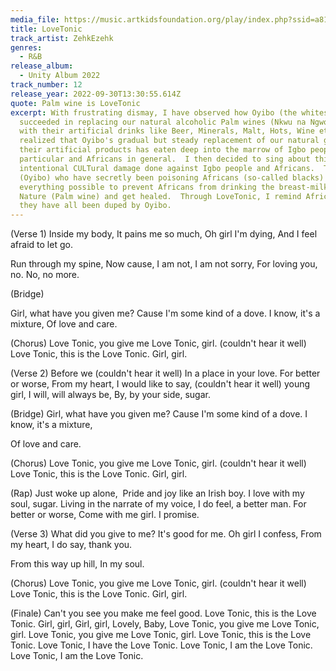 ```yaml
---
media_file: https://music.artkidsfoundation.org/play/index.php?ssid=a815256aae2344e32823a9295ab9f446&type=song&oid=9&uid=1&action=download&cache=1&name=ZehkEzehk%20-%20LoveTonic.mp3
title: LoveTonic
track_artist: ZehkEzehk
genres:
  - R&B
release_album:
  - Unity Album 2022
track_number: 12
release_year: 2022-09-30T13:30:55.614Z
quote: Palm wine is LoveTonic
excerpt: With frustrating dismay, I have observed how Oyibo (the whites)
  succeeded in replacing our natural alcoholic Palm wines (Nkwu na Ngwo) drinks
  with their artificial drinks like Beer, Minerals, Malt, Hots, Wine etc.  I
  realized that Oyibo's gradual but steady replacement of our natural gifts with
  their artificial products has eaten deep into the marrow of Igbo people in
  particular and Africans in general.  I then decided to sing about this
  intentional CULTural damage done against Igbo people and Africans.  The whites
  (Oyibo) who have secretly been poisoning Africans (so-called blacks) did
  everything possible to prevent Africans from drinking the breast-milk of
  Nature (Palm wine) and get healed.  Through LoveTonic, I remind Africans that
  they have all been duped by Oyibo.
---
```

(Verse 1)
Inside my body,
It pains me so much,
Oh girl I'm dying,
And I feel afraid to let go.

Run through my spine,
Now cause,
I am not, I am not sorry,
For loving you, no.
No, no more.

(Bridge)

Girl, what have you given me?
Cause I'm some kind of a dove.
I know, it's a mixture,
Of love and care.

(Chorus)
Love Tonic, you give me Love Tonic, girl.
(couldn't hear it well)
Love Tonic, this is the Love Tonic.
Girl, girl.

(Verse 2)
Before we (couldn't hear it well)
In a place in your love.
For better or worse,
From my heart,
I would like to say,
(couldn't hear it well) young girl,
I will, will always be,
By, by your side, sugar.

(Bridge)
Girl, what have you given me?
Cause I'm some kind of a dove.
I know, it's a mixture,

Of love and care.

(Chorus)
Love Tonic, you give me Love Tonic, girl.
(couldn't hear it well)
Love Tonic, this is the Love Tonic.
Girl, girl.

(Rap)
Just woke up alone, 
Pride and joy like an Irish boy.
I love with my soul, sugar.
Living in the narrate of my voice,
I do feel, a better man.
For better or worse,
Come with me girl.
I promise.

(Verse 3)
What did you give to me?
It's good for me.
Oh girl I confess,
From my heart,
I do say, thank you.

From this way up hill,
In my soul.

(Chorus)
Love Tonic, you give me Love Tonic, girl.
(couldn't hear it well)
Love Tonic, this is the Love Tonic.
Girl, girl.

(Finale)
Can't you see you make me feel good.
Love Tonic, this is the Love Tonic.
Girl, girl,
Girl, girl,
Lovely,
Baby,
Love Tonic, you give me Love Tonic, girl.
Love Tonic, you give me Love Tonic, girl.
Love Tonic, this is the Love Tonic.
Love Tonic, I have the Love Tonic.
Love Tonic, I am the Love Tonic.
Love Tonic, I am the Love Tonic.
